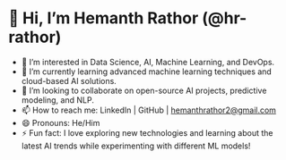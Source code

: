 # 👋 Hi, I’m Hemanth Rathor (@hr-rathor)
- 👀 I’m interested in Data Science, AI, Machine Learning, and DevOps.
- 🌱 I’m currently learning advanced machine learning techniques and cloud-based AI solutions.
- 💞️ I’m looking to collaborate on open-source AI projects, predictive modeling, and NLP.
- 📫 How to reach me: LinkedIn | GitHub | hemanthrathor2@gmail.com
- 😄 Pronouns: He/Him
- ⚡ Fun fact: I love exploring new technologies and learning about the latest AI trends while experimenting with different ML models!
<!---
hr-rathor/hr-rathor is a ✨ special ✨ repository because its `README.md` (this file) appears on your GitHub profile.
You can click the Preview link to take a look at your changes.
--->
